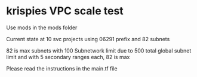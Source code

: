 # krispies VPC scale test

Use mods in the mods folder

Current state at 10 svc projects using 06291 prefix and 82 subnets

82 is max subnets with 100 Subnetwork limit due to 500 total global subnet limit and with 5 secondary ranges each, 82 is max

Please read the instructions in the main.tf file
